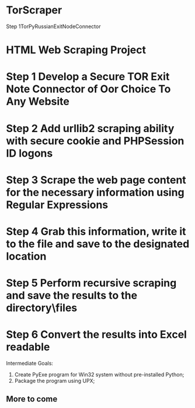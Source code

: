 # TorScraper
Step 1TorPyRussianExitNodeConnector

# HTML Web Scraping Project
# Step 1 Develop a Secure TOR Exit Note Connector of Oor Choice To Any Website
# Step 2 Add urllib2 scraping ability with secure cookie and PHPSession ID logons
# Step 3 Scrape the web page content for the necessary information using Regular Expressions
# Step 4 Grab this information, write it to the file and save to the designated location
# Step 5 Perform recursive scraping and save the results to the directory\files
# Step 6 Convert the results into Excel readable


Intermediate Goals:
1) Create PyExe program for Win32 system without pre-installed Python;
2) Package the program using UPX;


## More to come
